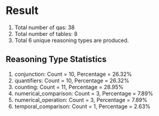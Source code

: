 # Result<br/>
1. Total number of qas: 38<br/>
2. Total number of tables: 8<br/>
3. Total 6 unique reasoning types are produced.<br/>
## **Reasoning Type Statistics**<br/>
1. conjunction: Count = 10, Percentage = 26.32%<br/>
2. quantifiers: Count = 10, Percentage = 26.32%<br/>
3. counting: Count = 11, Percentage = 28.95%<br/>
4. numerical_comparison: Count = 3, Percentage = 7.89%<br/>
5. numerical_operation: Count = 3, Percentage = 7.89%<br/>
6. temporal_comparison: Count = 1, Percentage = 2.63%<br/>
